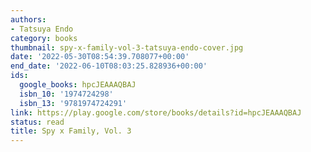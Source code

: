 ```yaml
---
authors:
- Tatsuya Endo
category: books
thumbnail: spy-x-family-vol-3-tatsuya-endo-cover.jpg
date: '2022-05-30T08:54:39.708077+00:00'
end_date: '2022-06-10T08:03:25.828936+00:00'
ids:
  google_books: hpcJEAAAQBAJ
  isbn_10: '1974724298'
  isbn_13: '9781974724291'
link: https://play.google.com/store/books/details?id=hpcJEAAAQBAJ
status: read
title: Spy x Family, Vol. 3
---
```

